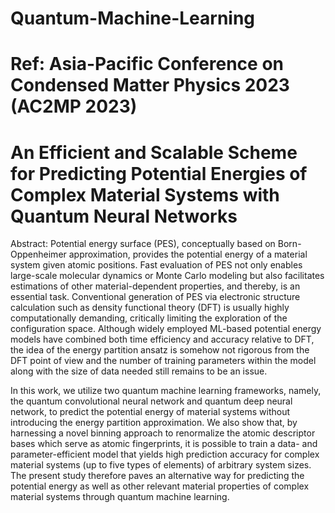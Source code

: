 # Quantum-Machine-Learning

# Ref: Asia-Pacific Conference on Condensed Matter Physics 2023 (AC2MP 2023) 
# An Efficient and Scalable Scheme for Predicting Potential Energies of Complex Material Systems with Quantum Neural Networks

Abstract: Potential energy surface (PES), conceptually based on Born-Oppenheimer approximation, provides the potential energy of a material system given atomic positions. Fast evaluation of PES not only enables large-scale molecular dynamics or Monte Carlo modeling but also facilitates estimations of other material-dependent properties, and thereby, is an essential task. Conventional generation of PES via electronic structure calculation such as density functional theory (DFT) is usually highly computationally demanding, critically limiting the exploration of the configuration space. Although widely employed ML-based potential energy models have combined both time efficiency and accuracy relative to DFT, the idea of the energy partition ansatz is somehow not rigorous from the DFT point of view and the number of training parameters within the model along with the size of data needed still remains to be an issue.   

In this work, we utilize two quantum machine learning frameworks, namely, the quantum convolutional neural network and quantum deep neural network, to predict the potential energy of material systems without introducing the energy partition approximation. We also show that, by harnessing a novel binning approach to renormalize the atomic descriptor bases which serve as atomic fingerprints, it is possible to train a data- and parameter-efficient model that yields high prediction accuracy for complex material systems (up to five types of elements) of arbitrary system sizes. The present study therefore paves an alternative way for predicting the potential energy as well as other relevant material properties of complex material systems through quantum machine learning.
